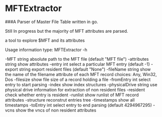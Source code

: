 MFTExtractor
============

###A Parser  of Master File Table written  in go.

Still In progress but the majority of MFT attributes are parsed.

a tool to explore $MFT and its attributes

Usage information  type: MFTExtractor  -h

  -MFT string
    	absolute path to the MFT file (default "MFT file")
  -attributes string
    	show attributes
  -entry int
    	select a particular MFT entry (default -1)
  -export string
    	export resident files (default "None")
  -fileName string
    	show the name of the filename attribute of each MFT record choices: Any, Win32, Dos
  -filesize
    	show file size of a record holding a file
  -fromEntry int
    	select entry to start parsing
  -index
    	show index structures
  -physicalDrive string
    	use physical drive information for extraction of non resident files
  -resident
    	check whether entry is resident
  -runlist
    	show runlist of MFT record attributes
  -structure
    	reconstrut entries tree
  -timestamps
    	show all timestamps
  -toEntry int
    	select entry to end parsing (default 4294967295)
  -vcns
    	show the vncs of non resident attributes

